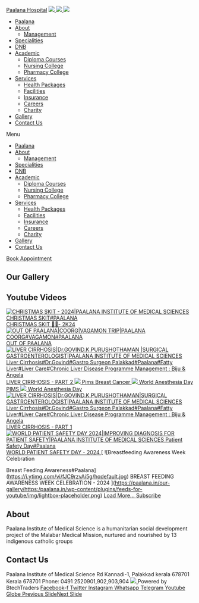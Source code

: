 [Paalana Hospital](https://paalana.in/our-gallery/<https:/paalana.in> "Paalana Hospital")
[ ![](https://paalana.in/wp-content/uploads/2022/08/Untitled-2.png) ](https://paalana.in/our-gallery/<https:/paalana.in/>)
[ ![](https://paalana.in/wp-content/uploads/2024/09/Group-883-1024x295.png) ](https://paalana.in/our-gallery/<https:/paalana.in/>)
![](https://paalana.in/wp-content/uploads/2024/09/164073682_3625173097592065_7499118900655108432_n-1-1.jpg)
  * [Paalana](https://paalana.in/our-gallery/<https:/paalana.in/>)
  * [About](https://paalana.in/our-gallery/<https:/paalana.in/about/>)
    * [Management](https://paalana.in/our-gallery/<https:/paalana.in/management/>)
  * [Specialities](https://paalana.in/our-gallery/<https:/paalana.in/specialities/>)
  * [DNB](https://paalana.in/our-gallery/<https:/paalana.in/diplomate-national-board-dnb/>)
  * [Academic](https://paalana.in/our-gallery/<#>)
    * [Diploma Courses](https://paalana.in/our-gallery/<https:/paalana.in/academic/>)
    * [Nursing College](https://paalana.in/our-gallery/<https:/sanjocollegeofnursing.org/>)
    * [Pharmacy College](https://paalana.in/our-gallery/<http:/www.sanjocps.com/>)
  * [Services](https://paalana.in/our-gallery/<#>)
    * [Health Packages](https://paalana.in/our-gallery/<https:/paalana.in/health-packages/>)
    * [Facilities](https://paalana.in/our-gallery/<https:/paalana.in/facilities/>)
    * [Insurance](https://paalana.in/our-gallery/<https:/paalana.in/insurance/>)
    * [Careers](https://paalana.in/our-gallery/<https:/paalana.in/careers/>)
    * [Charity](https://paalana.in/our-gallery/<https:/paalana.in/charity/>)
  * [Gallery](https://paalana.in/our-gallery/<https:/paalana.in/our-gallery/>)
  * [Contact Us](https://paalana.in/our-gallery/<https:/paalana.in/contact-us/>)


Menu
  * [Paalana](https://paalana.in/our-gallery/<https:/paalana.in/>)
  * [About](https://paalana.in/our-gallery/<https:/paalana.in/about/>)
    * [Management](https://paalana.in/our-gallery/<https:/paalana.in/management/>)
  * [Specialities](https://paalana.in/our-gallery/<https:/paalana.in/specialities/>)
  * [DNB](https://paalana.in/our-gallery/<https:/paalana.in/diplomate-national-board-dnb/>)
  * [Academic](https://paalana.in/our-gallery/<#>)
    * [Diploma Courses](https://paalana.in/our-gallery/<https:/paalana.in/academic/>)
    * [Nursing College](https://paalana.in/our-gallery/<https:/sanjocollegeofnursing.org/>)
    * [Pharmacy College](https://paalana.in/our-gallery/<http:/www.sanjocps.com/>)
  * [Services](https://paalana.in/our-gallery/<#>)
    * [Health Packages](https://paalana.in/our-gallery/<https:/paalana.in/health-packages/>)
    * [Facilities](https://paalana.in/our-gallery/<https:/paalana.in/facilities/>)
    * [Insurance](https://paalana.in/our-gallery/<https:/paalana.in/insurance/>)
    * [Careers](https://paalana.in/our-gallery/<https:/paalana.in/careers/>)
    * [Charity](https://paalana.in/our-gallery/<https:/paalana.in/charity/>)
  * [Gallery](https://paalana.in/our-gallery/<https:/paalana.in/our-gallery/>)
  * [Contact Us](https://paalana.in/our-gallery/<https:/paalana.in/contact-us/>)


[ Book Appointment ](https://paalana.in/our-gallery/<https:/bit.ly/pmchysan>)
## Our Gallery
## Youtube Videos
[ ![CHRISTMAS SKIT - 2024|PAALANA INSTITUTE OF MEDICAL SCIENCES
CHRISTMAS SKIT#PAALANA](https://i.ytimg.com/vi/ZDg6zPafivc/hqdefault.jpg) CHRISTMAS SKIT 🧑‍🎄- 2K24 ](https://paalana.in/our-gallery/<https:/paalana.in/wp-content/plugins/feeds-for-youtube/img/lightbox-placeholder.png>)
[ ![OUT OF PAALANA|COORG|VAGAMON TRIP|PAALANA
COORG#VAGAMON#PAALANA](https://i.ytimg.com/vi/Uk1SxPP9xcQ/hqdefault.jpg) OUT OF PAALANA ](https://paalana.in/our-gallery/<https:/paalana.in/wp-content/plugins/feeds-for-youtube/img/lightbox-placeholder.png>)
[ ![LIVER CIRRHOSIS|Dr.GOVIND.K.PURUSHOTHAMAN |SURGICAL GASTROENTEROLOGIST|PAALANA INSTITUTE OF MEDICAL SCIENCES
Liver Cirrhosis#Dr.Govind#Gastro Surgeon Palakkad#Paalana#Fatty Liver#Liver Care#Chronic Liver Disease
Programme Management : Biju & Angela](https://i.ytimg.com/vi/K7DPDkfY7BQ/hqdefault.jpg) LIVER CIRRHOSIS - PART 2 ](https://paalana.in/our-gallery/<https:/paalana.in/wp-content/plugins/feeds-for-youtube/img/lightbox-placeholder.png>)
[ ![](https://i.ytimg.com/vi/muyrRU1NNOs/hqdefault.jpg) Pims Breast Cancer ](https://paalana.in/our-gallery/<https:/paalana.in/wp-content/plugins/feeds-for-youtube/img/lightbox-placeholder.png>)
[ ![](https://i.ytimg.com/vi/d2Rzygc4tmE/hqdefault.jpg) World Anesthesia Day PIMS ](https://paalana.in/our-gallery/<https:/paalana.in/wp-content/plugins/feeds-for-youtube/img/lightbox-placeholder.png>)
[ ![](https://i.ytimg.com/vi/Qum7f8VuT00/hqdefault.jpg) World Anesthesia Day ](https://paalana.in/our-gallery/<https:/paalana.in/wp-content/plugins/feeds-for-youtube/img/lightbox-placeholder.png>)
[ ![LIVER CIRRHOSIS|Dr.GOVIND.K.PURUSHOTHAMAN|SURGICAL GASTROENTEROLOGIST|PAALANA INSTITUTE OF MEDICAL SCIENCES
Liver Cirrhosis#Dr.Govind#Gastro Surgeon Palakkad#Paalana#Fatty Liver#Liver Care#Chronic Liver Disease
Programme Management : Biju & Angela](https://i.ytimg.com/vi/0ugqHn0yL0U/hqdefault.jpg) LIVER CIRRHOSIS - PART 1 ](https://paalana.in/our-gallery/<https:/paalana.in/wp-content/plugins/feeds-for-youtube/img/lightbox-placeholder.png>)
[ ![WORLD PATIENT SAFETY DAY 2024|IMPROVING DIAGNOSIS FOR PATIENT SAFETY|PAALANA INSTITUTE OF MEDICAL SCIENCES
Patient Safety Day#Paalana](https://i.ytimg.com/vi/IoNRsbV76-Q/hqdefault.jpg) WORLD PATIENT SAFETY DAY - 2024 ](https://paalana.in/our-gallery/<https:/paalana.in/wp-content/plugins/feeds-for-youtube/img/lightbox-placeholder.png>)
[ ![Breastfeeding Awareness Week Celebration

Breast Feeding Awareness#Paalana](https://i.ytimg.com/vi/fJC9rzvAi5g/hqdefault.jpg) BREAST FEEDING AWARENESS WEEK CELEBRATION - 2024 ](https://paalana.in/our-gallery/<https:/paalana.in/wp-content/plugins/feeds-for-youtube/img/lightbox-placeholder.png>)
[ Load More... ](https://paalana.in/our-gallery/<javascript:void\(0\);>) [ Subscribe  ](https://paalana.in/our-gallery/<https:/www.youtube.com/channel/UCl76uCbAjLA9-jqCcMHyH8g/>)
## About
Paalana Institute of Medical Science is a humanitarian social development project of the Malabar Medical Mission, nurtured and nourished by 13 indigenous catholic groups 
## Contact Us
Paalana Institute of Medical Science Rd
Kannadi-1, Palakkad kerala 678701
Kerala 678701
Phone: 0491 2520901,902,903,904
[ ](https://paalana.in/our-gallery/<https:/www.facebook.com/paalana.pims>) [ ](https://paalana.in/our-gallery/<https:/www.instagram.com/paalana_hospital/>) [ ](https://paalana.in/our-gallery/<https:/www.youtube.com/@paalanainstituteofmedicals9226>)
[ ![](https://paalana.in/wp-content/uploads/2024/09/Group-884.png) ](https://paalana.in/our-gallery/<https:/paalana.in/>)
Powered by BtechTraders
[ Facebook-f ](https://paalana.in/our-gallery/<https:/www.facebook.com/btechtraderspage/>) [ Twitter ](https://paalana.in/our-gallery/<https:/twitter.com/BtechTraders>) [ Instagram ](https://paalana.in/our-gallery/<https:/www.instagram.com/btech_traders/>) [ Whatsapp ](https://paalana.in/our-gallery/<https:wa.me/+919447090274>) [ Telegram ](https://paalana.in/our-gallery/<https:/t.me/stockexTrading>) [ Youtube ](https://paalana.in/our-gallery/<https:/www.youtube.com/c/Btechtraders>) [ Globe ](https://paalana.in/our-gallery/<https:/btechtraders.com/>)
[Previous Slide](https://paalana.in/our-gallery/<#>)[Next Slide](https://paalana.in/our-gallery/<#>)
